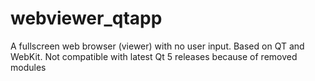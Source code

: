 webviewer_qtapp
===============

A fullscreen web browser (viewer) with no user input. Based on QT and WebKit. Not compatible with latest Qt 5 releases because of removed modules
